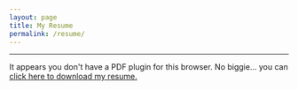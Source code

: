 ```yaml
---
layout: page
title: My Resume
permalink: /resume/
---
```


---

<object data="../files/resume_display.pdf" type="application/pdf" width="100%" height="500px">
    <p>It appears you don't have a PDF plugin for this browser.
    No biggie... you can <a href="../files/resume_display.pdf">click here to
    download my resume.</a></p>
</object>